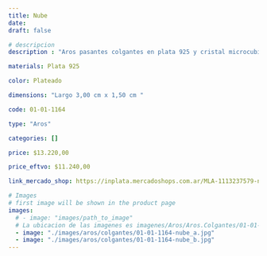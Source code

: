 ```yaml
---
title: Nube
date: 
draft: false

# descripcion
description : "Aros pasantes colgantes en plata 925 y cristal microcubic. Línea premium."

materials: Plata 925

color: Plateado

dimensions: "Largo 3,00 cm x 1,50 cm "

code: 01-01-1164

type: "Aros"

categories: []

price: $13.220,00

price_eftvo: $11.240,00

link_mercado_shop: https://inplata.mercadoshops.com.ar/MLA-1113237579-nube-_JM

# Images
# first image will be shown in the product page
images:
  # - image: "images/path_to_image"
  # La ubicacion de las imagenes es imagenes/Aros/Aros.Colgantes/01-01-1164-nube
  - image: "./images/aros/colgantes/01-01-1164-nube_a.jpg"
  - image: "./images/aros/colgantes/01-01-1164-nube_b.jpg"
---
```

